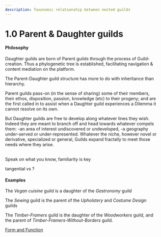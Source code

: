 ```yaml
---
description: Taxonomic relationship between nested guilds
---
```


# 1.0 Parent & Daughter guilds

#### Philosophy

Daughter guilds are born of Parent guilds through the process of Guild-creation. Thus a phylogenetic tree is established, facilitating navigation & content mediation on the platform.

The Parent-Daughter guild structure has more to do with inheritance than hierarchy.&#x20;

Parent guilds pass-on (in the sense of sharing) some of their members, their ethos, disposition, passion, knowledge (etc) to their progeny; and are the first called in to assist when a Daughter guild experiences a Dilemma it cannot resolve on its own.

But Daughter guilds are free to develop along whatever lines they wish. Indeed they are meant to branch off and head towards whatever compels them: -an area of interest undiscovered or undeveloped, -a geography under-served or under-represented. Whatever the niche, however novel or derivative, specialized or general, Guilds expand fractally to meet those needs where they arise.

\
Speak on what you know, familiarity is key

tangential vs ?

#### Examples

The _Vegan cuisine_ guild is a daughter of the _Gastronomy_ guild

The _Sewing_ guild is the parent of the _Upholstery_ and _Costume Design_ guilds

The _Timber-Framers_ guild is the daughter of the _Woodworkers_ guild, and the parent of _Timber-Framers-Without-Borders_ guild.

[Form and Function](../../../blue-paper/1.0-guild/0.0-parent-and-daughter-guilds.md)
